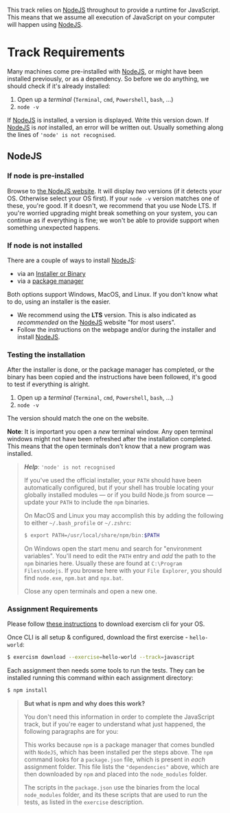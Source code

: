 This track relies on [NodeJS][web-nodejs] throughout to provide a runtime for 
JavaScript. This means that we assume all execution of JavaScript on your 
computer will happen using [NodeJS][web-nodejs]. 

# Track Requirements

Many machines come pre-installed with [NodeJS][web-nodejs], or might have been
installed previously, or as a dependency. So before we do anything, we should
check if it's already installed:

1. Open up a _terminal_ (`Terminal`, `cmd`,  `Powershell`, `bash`, ...)
1. `node -v`

If [NodeJS][web-nodejs] is installed, a version is displayed. Write this version
down. If [NodeJS][web-nodejs] is _not_ installed, an error will be written out.
Usually something along the lines of `'node' is not recognised`.

## NodeJS

### If node is pre-installed

Browse to [the NodeJS website][web-nodejs]. It will display _two_ versions (if 
it detects your OS. Otherwise select your OS first). If your `node -v` version
matches one of these, you're good. If it doesn't, we recommend that you use
Node LTS. If you're worried upgrading might break something on your system, you
can continue as if everything is fine; we won't be able to provide support when
something unexpected happens.

### If node is not installed

There are a couple of ways to install [NodeJS][web-nodejs]:

* via an [Installer or Binary][web-nodejs-download]
* via a [package manager][web-nodejs-package]

Both options support Windows, MacOS, and Linux. If you don't know what to do,
using an installer is the easier.

- We recommend using the **LTS** version. This is also indicated as _recommended_
on the [NodeJS][web-nodejs] website "for most users". 
- Follow the instructions on the webpage and/or during the installer and install
[NodeJS][web-nodejs].

### Testing the installation

After the installer is done, or the package manager has completed, or the binary
has been copied and the instructions have been followed, it's good to test if
everything is alright.

1. Open up a _terminal_ (`Terminal`, `cmd`,  `Powershell`, `bash`, ...)
1. `node -v`

The version should match the one on the website.

**Note**: It is important you open a _new_ terminal window. Any open terminal
windows might not have been refreshed after the installation completed. This
means that the open terminals don't know that a new program was installed.

> _**Help**_: `'node' is not recognised`
>
> If you've used the official installer, your `PATH` should have been
> automatically configured, but if your shell has trouble locating your globally
> installed modules &mdash; or if you build Node.js from source &mdash; update 
> your `PATH` to include the `npm` binaries.
>
> On MacOS and Linux you may accomplish this by adding the following to either
> `~/.bash_profile` or `~/.zshrc`:
> 
> ```bash
> $ export PATH=/usr/local/share/npm/bin:$PATH
> ```
>
> On Windows open the start menu and search for "environment variables". You'll
> need to edit the `PATH` entry and _add_ the path to the `npm` binaries here.
> Usually these are found at `C:\Program Files\nodejs`. If you browse here with
> your `File Explorer`, you should find `node.exe`, `npm.bat` and `npx.bat`.
>
>
> Close any open terminals and open a new one.

### Assignment Requirements

Please follow [these instructions][cli-walkthrough] to download exercism cli for your OS.

Once CLI is all setup & configured, download the first exercise - `hello-world`:

```bash
$ exercism download --exercise=hello-world --track=javascript
```

Each assignment then needs some tools to run the tests. They can be installed 
running this command within each assignment directory:

```bash
$ npm install
```

> **But what is npm and why does this work?**
>
> You don't need this information in order to complete the JavaScript track, but
> if you're eager to understand what just happened, the following paragraphs are
> for you:
>
> This works because `npm` is a package manager that comes bundled with 
> `NodeJS`, which has been installed per the steps above. The `npm` command 
> looks for a `package.json` file, which is present in _each_ assignment folder.
> This file lists the `"dependencies"` above, which are then downloaded by `npm`
> and placed into the `node_modules` folder.
>
> The scripts in the `package.json` use the binaries from the local 
> `node_modules` folder, and its these scripts that are used to run the tests,
> as listed in the `exercise` description.

[web-nodejs]: https://nodejs.org/
[web-nodejs-download]: https://nodejs.org/en/download/
[web-nodejs-package]: https://nodejs.org/en/download/package-manager/
[cli-walkthrough]: https://exercism.io/cli-walkthrough
